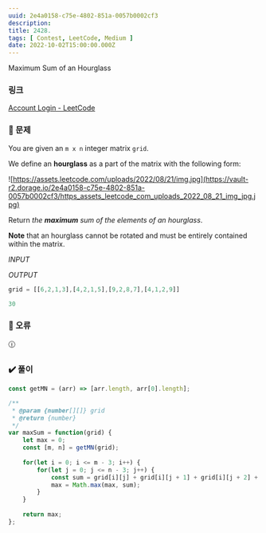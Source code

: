 ```yaml
---
uuid: 2e4a0158-c75e-4802-851a-0057b0002cf3
description: 
title: 2428. 
tags: [ Contest, LeetCode, Medium ]
date: 2022-10-02T15:00:00.000Z
---
```



Maximum Sum of an Hourglass





### 링크

[Account Login - LeetCode](https://leetcode.com/contest/weekly-contest-313/problems/maximum-sum-of-an-hourglass/)

### 📝 문제

You are given an `m x n` integer matrix `grid`.

We define an **hourglass** as a part of the matrix with the following form:

![https://assets.leetcode.com/uploads/2022/08/21/img.jpg](https://vault-r2.dorage.io/2e4a0158-c75e-4802-851a-0057b0002cf3/https_assets_leetcode_com_uploads_2022_08_21_img_jpg.jpg)

Return *the **maximum** sum of the elements of an hourglass*.

**Note** that an hourglass cannot be rotated and must be entirely contained within the matrix.

*INPUT*

*OUTPUT*

```jsx
grid = [[6,2,1,3],[4,2,1,5],[9,2,8,7],[4,1,2,9]]
```

```jsx
30
```

### 🚨 오류

<aside>
🕧

</aside>

### ✔️ 풀이

```jsx
const getMN = (arr) => [arr.length, arr[0].length];

/**
 * @param {number[][]} grid
 * @return {number}
 */
var maxSum = function(grid) {
    let max = 0;
    const [m, n] = getMN(grid);
    
    for(let i = 0; i <= m - 3; i++) {
        for(let j = 0; j <= n - 3; j++) {
            const sum = grid[i][j] + grid[i][j + 1] + grid[i][j + 2] + grid[i + 1][j + 1] + grid[i + 2][j] + grid[i + 2][j + 1] + grid[i + 2][j + 2];
            max = Math.max(max, sum);
        }
    }
    
    return max;
};
```